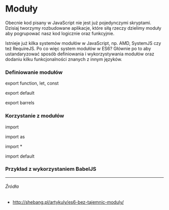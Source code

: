 # Moduły

Obecnie kod pisany w JavaScript nie jest już pojedynczymi skryptami. Dzisiaj tworzymy rozbudowane aplikacje, które siłą rzeczy dzielimy moduły aby pogrupować nasz kod logicznie oraz funkcyjnie. 

Istnieje już kilka systemów modułów w JavaScript, np. AMD, SystemJS czy też RequireJS. Po co więc system modułów w ES6? Głównie po to aby ustandaryzować sposób definiowania  i wykorzystywania modułów oraz dodaniu kilku funkcjonalności znanych z innym języków. 

### Definiowanie modułów

export function, let, const

export default

export barrels

### Korzystanie z modułów

import 

import as

import *

import default

### Przykład z wykorzystaniem BabelJS

---

###### Źródła

* http://shebang.pl/artykuly/es6-bez-tajemnic-moduly/
